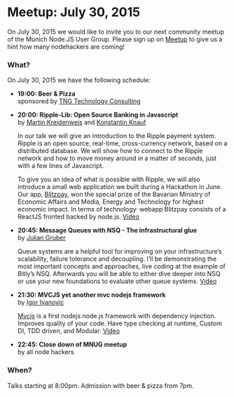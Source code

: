 # Meetup: July 30, 2015

On July 30, 2015 we would like to invite you to our next community meetup of the Munich Node.JS User Group. 
Please sign up on [Meetup](http://www.meetup.com/Munich-Node-js-User-Group/events/224164267/) to give us a hint how many nodehackers are coming!

### What?

On July 30, 2015 we have the following schedule:


*   **19:00: Beer & Pizza**  
    sponsored by [TNG Technology Consulting](http://www.tngtech.com)
    
*   **20:00: Ripple-Lib: Open Source Banking in Javascript**  
    by [Martin Kreidenweis](/speakers.html#martink) and [Konstantin Knauf](/speakers.html#konstantink)
  
    In our talk we will give an introduction to the Ripple payment system. Ripple
    is an open source, real-time, cross-currency network, based on a
    distributed database. We will show how to connect to the Ripple network and
    how to move money around in a matter of seconds, just with a few lines of Javascript.

    To give you an idea of what is possible with Ripple, we will also introduce a
    small web application we built during a Hackathon in June. Our app,
    [Blitzpay](http://www.blitzpay.biz), won the special prize of the Bavarian
    Ministry of Economic Affairs and Media, Energy and Technology for highest
    economic impact. In terms of technology· webapp Blitzpay consists of
    a ReactJS fronted backed by node.js. [Video](https://youtu.be/Vieg-WzWtLc)
  
*   **20:45: Message Queues with NSQ - The infrastructural glue**  
    by [Julian Gruber](/speakers.html#juliang)
   
    Queue systems are a helpful tool for improving on your infrastructure’s
    scalability, failure tolerance and decoupling. I’ll be demonstrating the
    most important concepts and approaches, live coding at the example of
    Bitly’s NSQ. Afterwards you will be able to either dive deeper into NSQ or
    use your new foundations to evaluate other queue systems. [Video](https://youtu.be/xhNapGc6SsU)
   
*   **21:30: MVCJS yet another mvc nodejs framework**  
    by [Igor Ivanovic](/speakers.html#igori)
   
    [Mvcjs](http://www.igorivanovic.info/mvcjs) is a first nodejs node.js
    framework with dependency injection. Improves quality of your code. Have
    type checking at runtime, Custom DI, TDD driven, and Modular. [Video](https://youtu.be/Jc4B39acWYc)
   
*   **22:45: Close down of MNUG meetup**  
    by all node hackers
  
### When?
 
Talks starting at 8:00pm. Admission with beer & pizza from 7pm.
